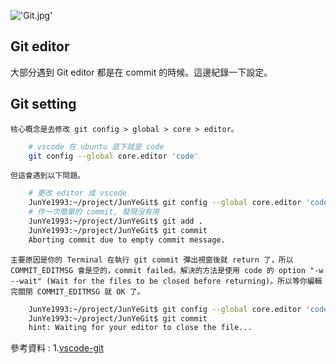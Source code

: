 !['Git.jpg'](https://junye1993.github.io/image/Git.jpg)

## Git editor

大部分遇到 Git editor 都是在 commit 的時候。這邊紀錄一下設定。

## Git setting

    核心概念是去修改 git config > global > core > editor。

``` bash
    # vscode 在 ubuntu 底下就是 code
    git config --global core.editor 'code'
```

    但這會遇到以下問題。

``` bash
    # 更改 editor 成 vscode
    JunYe1993:~/project/JunYeGit$ git config --global core.editor 'code'
    # 作一次簡單的 commit, 發現沒有用
    JunYe1993:~/project/JunYeGit$ git add .
    JunYe1993:~/project/JunYeGit$ git commit
    Aborting commit due to empty commit message.
```

    主要原因是你的 Terminal 在執行 git commit 彈出視窗後就 return 了，所以 COMMIT_EDITMSG 會是空的，commit failed。解決的方法是使用 code 的 option "-w --wait" (Wait for the files to be closed before returning)。所以等你編輯完關閉 COMMIT_EDITMSG 就 OK 了。

``` bash
    JunYe1993:~/project/JunYeGit$ git config --global core.editor 'code --wait'
    JunYe1993:~/project/JunYeGit$ git commit
    hint: Waiting for your editor to close the file...
```

參考資料 :
1.[vscode-git][1]

[1]: https://www.roboleary.net/vscode/2020/09/15/vscode-git.html